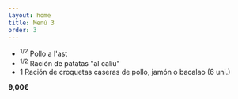 ```yaml
---
layout: home
title: Menú 3
order: 3
---
```


- <sup>1/2</sup> Pollo a l'ast
- <sup>1/2</sup> Ración de patatas "al caliu"
- 1 Ración de croquetas caseras de pollo, jamón o bacalao (6 uni.)

**9,00€**

